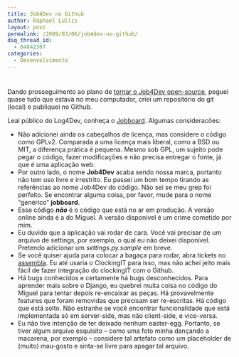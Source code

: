 ```yaml
---
title: Job4Dev no Github
author: Raphael Lullis
layout: post
permalink: /2009/03/06/job4dev-no-github/
dsq_thread_id:
  - 64842307
categories:
  - Desenvolvimento
---
```

# 

Dando prosseguimento ao plano de [tornar o Job4Dev open-source][1], peguei quase tudo que estava no meu computador, criei um repositório do git (local) e publiquei no Github.

 [1]: http://log4dev.com/2009/02/27/job4dev-open-source/

Leal público do Log4Dev, conheça o [Jobboard][2]. Algumas consideracões: 
*   Não adicionei ainda os cabeçalhos de licença, mas considere o código como GPLv2. Comparada a uma licença mais liberal, como a BSD ou MIT, a diferença prática é pequena. Mesmo sob GPL, um sujeito pode pegar o código, fazer modificações e não precisa entregar o fonte, já que é uma aplicação web.
*   Por outro lado, o nome **Job4Dev** acaba sendo nossa marca, portanto não tem uso livre e irrestrito. Eu passei um bom tempo tirando as referências ao nome Job4Dev do código. Não sei se meu grep foi perfeito. Se encontrar alguma coisa, por favor, mude para o nome “genérico” **jobboard**.
*   Esse código ***não*** é o código que está no ar em produção. A versão online ainda é a do Miguel. A versão disponível é um crime cometido por mim.
*   Eu duvido que a aplicação vai rodar de cara. Você vai precisar de um arquivo de settings, por exemplo, o qual eu não deixei disponível. Pretendo adicionar um *settings.py.sample* em breve.
*   Se você quiser ajuda para colocar a bagaça para rodar, abra tickets no [assembla][3]. Eu até usaria o ClockingIT para isso, mas não achei jeito mais fácil de fazer integração do clockingIT com o Github.
*   Há bugs conhecidos e certamente há bugs desconhecidos. Para aprender mais sobre o Django, eu quebrei muita coisa no código do Miguel para tentar depois re-encaixar as peças. Há provavelmente features que foram removidas que precisam ser re-escritas. Há código que está solto. Não estranhe se você encontrar funcionalidade que está implementada só em server-side, mas não client-side, e vice-versa.
*   Eu não tive intenção de ter deixado nenhum easter-egg. Portanto, se tiver algum arquivo esquisito – como uma foto minha dançando a macarena, por exemplo – considere tal artefato como um placeholder de (muito) mau-gosto e sinta-se livre para apagar tal arquivo.

 [2]: http://www.github.com/lullis/jobboard
 [3]: https://www.assembla.com/spaces/tickets/index/bgBoeMcqir3OyGeJe5afGb